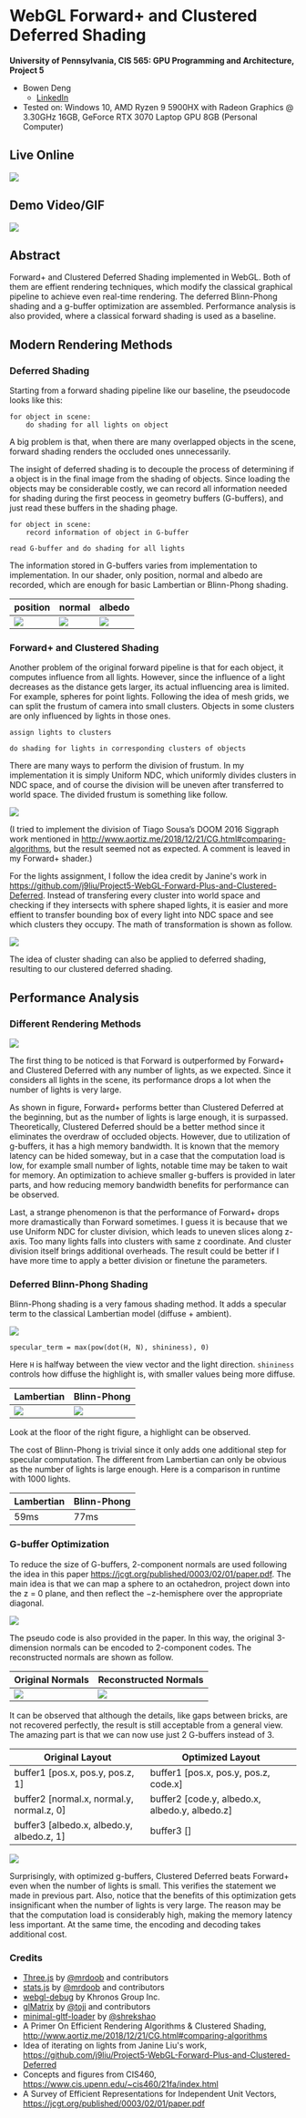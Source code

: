 WebGL Forward+ and Clustered Deferred Shading
======================

**University of Pennsylvania, CIS 565: GPU Programming and Architecture, Project 5**

* Bowen Deng
  * [LinkedIn](www.linkedin.com/in/bowen-deng-7dbw13)
* Tested on: Windows 10, AMD Ryzen 9 5900HX with Radeon Graphics @ 3.30GHz 16GB, GeForce RTX 3070 Laptop GPU 8GB (Personal Computer)

## Live Online

[![](img/thumb.png)](https://7dbw13.github.io/Project5-WebGL-Forward-Plus-and-Clustered-Deferred/)

## Demo Video/GIF

![](img/represent.gif)

## Abstract

Forward+ and Clustered Deferred Shading implemented in WebGL. Both of them are effient rendering techniques, which modify the classical graphical pipeline to achieve even real-time rendering. The deferred Blinn-Phong shading and a g-buffer optimization are assembled. Performance analysis is also provided, where a classical forward shading is used as a baseline.

## Modern Rendering Methods

### Deferred Shading

Starting from a forward shading pipeline like our baseline, the pseudocode looks like this:
```
for object in scene:
    do shading for all lights on object
```
A big problem is that, when there are many overlapped objects in the scene, forward shading renders the occluded ones unnecessarily.

The insight of deferred shading is to decouple the process of determining if a object is in the final image from the shading of objects. Since loading the objects may be considerable costly, we can record all information needed for shading during the first peocess in geometry buffers (G-buffers), and just read these buffers in the shading phage.
```
for object in scene:
    record information of object in G-buffer

read G-buffer and do shading for all lights
```

The information stored in G-buffers varies from implementation to implementation. In our shader, only position, normal and albedo are recorded, which are enough for basic Lambertian or Blinn-Phong shading.

| position | normal | albedo |
| ------------------------ | ------------------------ | ----------------------- |
| ![](img/pos.png) | ![](img/norm.png) | ![](img/col.png) |

### Forward+ and Clustered Shading

Another problem of the original forward pipeline is that for each object, it computes influence from all lights. However, since the influence of a light decreases as the distance gets larger, its actual influencing area is limited. For example, spheres for point lights. Following the idea of mesh grids, we can split the frustum of camera into small clusters. Objects in some clusters are only influenced by lights in those ones.
```
assign lights to clusters

do shading for lights in corresponding clusters of objects
```

There are many ways to perform the division of frustum. In my implementation it is simply Uniform NDC, which uniformly divides clusters in NDC space, and of course the division will be uneven after transferred to world space. The divided frustum is something like follow.

![](img/divide.png)

(I tried to implement the division of Tiago Sousa’s DOOM 2016 Siggraph work mentioned in http://www.aortiz.me/2018/12/21/CG.html#comparing-algorithms, but the result seemed not as expected. A comment is leaved in my Forward+ shader.)

For the lights assignment, I follow the idea credit by Janine's work in https://github.com/j9liu/Project5-WebGL-Forward-Plus-and-Clustered-Deferred. Instead of transfering every cluster into world space and checking if they intersects with sphere shaped lights, it is easier and more effient to transfer bounding box of every light into NDC space and see which clusters they occupy. The math of transformation is shown as follow.

![](img/trans.png)

The idea of cluster shading can also be applied to deferred shading, resulting to our clustered deferred shading.

## Performance Analysis

### Different Rendering Methods

![](img/method.png)

The first thing to be noticed is that Forward is outperformed by Forward+ and Clustered Deferred with any number of lights, as we expected. Since it considers all lights in the scene, its performance drops a lot when the number of lights is very large.

As shown in figure, Forward+ performs better than Clustered Deferred at the beginning, but as the number of lights is large enough, it is surpassed. Theoretically, Clustered Deferred should be a better method since it eliminates the overdraw of occluded objects. However, due to utilization of g-buffers, it has a high memory bandwidth. It is known that the memory latency can be hided someway, but in a case that the computation load is low, for example small number of lights, notable time may be taken to wait for memory. An optimization to achieve smaller g-buffers is provided in later parts, and how reducing memory bandwidth benefits for performance can be observed.

Last, a strange phenomenon is that the performance of Forward+ drops more dramastically than Forward sometimes. I guess it is because that we use Uniform NDC for cluster division, which leads to uneven slices along z-axis. Too many lights falls into clusters with same z coordinate. And cluster division itself brings additional overheads. The result could be better if I have more time to apply a better division or finetune the parameters.

### Deferred Blinn-Phong Shading

Blinn-Phong shading is a very famous shading method. It adds a specular term to the classical Lambertian model (diffuse + ambient).

![](img/phong.png)
```
specular_term = max(pow(dot(H, N), shininess), 0)
```

Here `H` is halfway between the view vector and the light direction. `shininess` controls how diffuse the highlight is, with smaller values being more diffuse.

| Lambertian | Blinn-Phong |
| ------------------------ | ------------------------ |
| ![](img/lamb.png) | ![](img/phong2.png) |

Look at the floor of the right figure, a highlight can be observed.

The cost of Blinn-Phong is trivial since it only adds one additional step for specular computation. The different from Lambertian can only be obvious as the number of lights is large enough. Here is a comparison in runtime with 1000 lights.

| Lambertian | Blinn-Phong |
| ------------------------ | ------------------------ |
| 59ms | 77ms |

### G-buffer Optimization

To reduce the size of G-buffers, 2-component normals are used following the idea in this paper https://jcgt.org/published/0003/02/01/paper.pdf. The main idea is that we can map a sphere to an octahedron, project down into the z = 0 plane, and then reflect the −z-hemisphere over the appropriate diagonal.

![](img/oct.png)

The pseudo code is also provided in the paper. In this way, the original 3-dimension normals can be encoded to 2-component codes. The reconstructed normals are shown as follow.

| Original Normals | Reconstructed Normals |
| ------------------------ | ------------------------ |
| ![](img/norm.png) | ![](img/norm2.png) |

It can be observed that although the details, like gaps between bricks, are not recovered perfectly, the result is still acceptable from a general view. The amazing part is that we can now use just 2 G-buffers instead of 3.

| Original Layout | Optimized Layout |
| ------------------------ | ------------------------ |
| buffer1 [pos.x, pos.y, pos.z, 1] | buffer1 [pos.x, pos.y, pos.z, code.x] |
| buffer2 [normal.x, normal.y, normal.z, 0] | buffer2 [code.y, albedo.x, albedo.y, albedo.z] |
| buffer3 [albedo.x, albedo.y, albedo.z, 1] | buffer3 [] |

![](img/opt.png)

Surprisingly, with optimized g-buffers, Clustered Deferred beats Forward+ even when the number of lights is small. This verifies the statement we made in previous part. Also, notice that the benefits of this optimization gets insignificant when the number of lights is very large. The reason may be that the computation load is considerably high, making the memory latency less important. At the same time, the encoding and decoding takes additional cost.

### Credits

* [Three.js](https://github.com/mrdoob/three.js) by [@mrdoob](https://github.com/mrdoob) and contributors
* [stats.js](https://github.com/mrdoob/stats.js) by [@mrdoob](https://github.com/mrdoob) and contributors
* [webgl-debug](https://github.com/KhronosGroup/WebGLDeveloperTools) by Khronos Group Inc.
* [glMatrix](https://github.com/toji/gl-matrix) by [@toji](https://github.com/toji) and contributors
* [minimal-gltf-loader](https://github.com/shrekshao/minimal-gltf-loader) by [@shrekshao](https://github.com/shrekshao)
* A Primer On Efficient Rendering Algorithms & Clustered Shading, http://www.aortiz.me/2018/12/21/CG.html#comparing-algorithms
* Idea of iterating on lights from Janine Liu's work, https://github.com/j9liu/Project5-WebGL-Forward-Plus-and-Clustered-Deferred
* Concepts and figures from CIS460, https://www.cis.upenn.edu/~cis460/21fa/index.html
* A Survey of Efficient Representations for Independent Unit Vectors, https://jcgt.org/published/0003/02/01/paper.pdf
